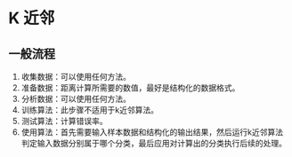 # K 近邻



## 一般流程

1. 收集数据：可以使用任何方法。
2. 准备数据：距离计算所需要的数值，最好是结构化的数据格式。
3. 分析数据：可以使用任何方法。
4. 训练算法：此步骤不适用于k近邻算法。
5. 测试算法：计算错误率。
6. 使用算法：首先需要输入样本数据和结构化的输出结果，然后运行k近邻算法判定输入数据分别属于哪个分类，最后应用对计算出的分类执行后续的处理。

